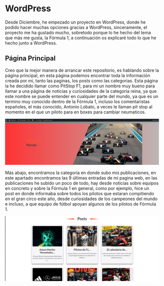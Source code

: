 # WordPress

Desde Diciembre, he empezado un proyecto en WordPress, donde he podido hacer muchas opciones gracias a WordPress, sinceramente, el proyecto me ha gustado mucho, sobretodo porque lo he hecho del tema que más me gusta, la Fórmula 1, a continuación os explicaré todo lo que he hecho junto a WordPress.

## Página Principal
Creo que la mejor manera de arrancar este repositorio, es hablando sobre la página principal, en esta página podemos encontrar toda la información creada por mi, tanto las paginas, los posts como las categorias.
Esta página la he decidido llamar como PitStop F1, para mi un nombre muy bueno para llamar a una página de noticias y curiosidades de la categoria reina, ya que este nombre se puede entender en cualquier parte del mundo, ya que es un termino muy conocido dentro de la Fórmula 1, incluso los comentaristas españoles, el más conocido, Antonio Lobato, a veces le llaman pit stop al momento en el que un piloto para en boxes para cambiar neumaticos.

![text alternatiu](1.png)

Más abajo, encontramos la categoria en donde subo mis publicaciones, en este apartado encontramos las 9 últimas entradas de mi pagina web, en las publicaciones he subido un poco de todo, hay desde noticias sobre equipos en concreto y sobre la Fórmula 1 en general, como por ejemplo, hice un post en donde informaba sobre todos los pilotos que estaran compitiendo en el gran circo este año, desde curiosidades de los campeones del mundo e incluso, a que equipo de fútbol apoyan algunos de los pilotos de Fórmula 1.

![text alternatiu](2.png)

